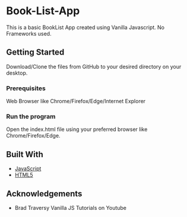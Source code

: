 # Book-List-App
This is a basic BookList App created using Vanilla Javascript. No Frameworks used.


## Getting Started
Download/Clone the files from GitHub to your desired directory on your desktop.

### Prerequisites
Web Browser like Chrome/Firefox/Edge/Internet Explorer


### Run the program
Open the index.html file using your preferred browser like Chrome/Firefox/Edge.


## Built With

* [JavaScript](https://www.javascript.com/)
* [HTML5](https://html.com/)


## Acknowledgements

* Brad Traversy Vanilla JS Tutorials on Youtube

